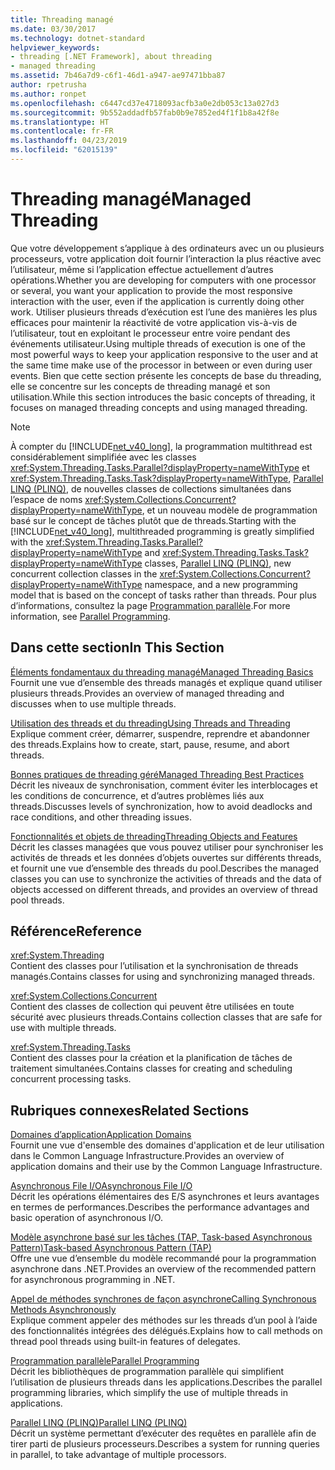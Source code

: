 ```yaml
---
title: Threading managé
ms.date: 03/30/2017
ms.technology: dotnet-standard
helpviewer_keywords:
- threading [.NET Framework], about threading
- managed threading
ms.assetid: 7b46a7d9-c6f1-46d1-a947-ae97471bba87
author: rpetrusha
ms.author: ronpet
ms.openlocfilehash: c6447cd37e4718093acfb3a0e2db053c13a027d3
ms.sourcegitcommit: 9b552addadfb57fab0b9e7852ed4f1f1b8a42f8e
ms.translationtype: HT
ms.contentlocale: fr-FR
ms.lasthandoff: 04/23/2019
ms.locfileid: "62015139"
---
```

# <a name="managed-threading"></a><span data-ttu-id="34a93-102">Threading managé</span><span class="sxs-lookup"><span data-stu-id="34a93-102">Managed Threading</span></span>
<span data-ttu-id="34a93-103">Que votre développement s’applique à des ordinateurs avec un ou plusieurs processeurs, votre application doit fournir l’interaction la plus réactive avec l’utilisateur, même si l’application effectue actuellement d’autres opérations.</span><span class="sxs-lookup"><span data-stu-id="34a93-103">Whether you are developing for computers with one processor or several, you want your application to provide the most responsive interaction with the user, even if the application is currently doing other work.</span></span> <span data-ttu-id="34a93-104">Utiliser plusieurs threads d’exécution est l’une des manières les plus efficaces pour maintenir la réactivité de votre application vis-à-vis de l’utilisateur, tout en exploitant le processeur entre voire pendant des événements utilisateur.</span><span class="sxs-lookup"><span data-stu-id="34a93-104">Using multiple threads of execution is one of the most powerful ways to keep your application responsive to the user and at the same time make use of the processor in between or even during user events.</span></span> <span data-ttu-id="34a93-105">Bien que cette section présente les concepts de base du threading, elle se concentre sur les concepts de threading managé et son utilisation.</span><span class="sxs-lookup"><span data-stu-id="34a93-105">While this section introduces the basic concepts of threading, it focuses on managed threading concepts and using managed threading.</span></span>  
  
> [!NOTE]
>  <span data-ttu-id="34a93-106">À compter du [!INCLUDE[net_v40_long](../../../includes/net-v40-long-md.md)], la programmation multithread est considérablement simplifiée avec les classes <xref:System.Threading.Tasks.Parallel?displayProperty=nameWithType> et <xref:System.Threading.Tasks.Task?displayProperty=nameWithType>, [Parallel LINQ (PLINQ)](../../../docs/standard/parallel-programming/parallel-linq-plinq.md), de nouvelles classes de collections simultanées dans l’espace de noms <xref:System.Collections.Concurrent?displayProperty=nameWithType>, et un nouveau modèle de programmation basé sur le concept de tâches plutôt que de threads.</span><span class="sxs-lookup"><span data-stu-id="34a93-106">Starting with the [!INCLUDE[net_v40_long](../../../includes/net-v40-long-md.md)], multithreaded programming is greatly simplified with the <xref:System.Threading.Tasks.Parallel?displayProperty=nameWithType> and <xref:System.Threading.Tasks.Task?displayProperty=nameWithType> classes, [Parallel LINQ (PLINQ)](../../../docs/standard/parallel-programming/parallel-linq-plinq.md), new concurrent collection classes in the <xref:System.Collections.Concurrent?displayProperty=nameWithType> namespace, and a new programming model that is based on the concept of tasks rather than threads.</span></span> <span data-ttu-id="34a93-107">Pour plus d’informations, consultez la page [Programmation parallèle](../../../docs/standard/parallel-programming/index.md).</span><span class="sxs-lookup"><span data-stu-id="34a93-107">For more information, see [Parallel Programming](../../../docs/standard/parallel-programming/index.md).</span></span>  
  
## <a name="in-this-section"></a><span data-ttu-id="34a93-108">Dans cette section</span><span class="sxs-lookup"><span data-stu-id="34a93-108">In This Section</span></span>  
 [<span data-ttu-id="34a93-109">Éléments fondamentaux du threading managé</span><span class="sxs-lookup"><span data-stu-id="34a93-109">Managed Threading Basics</span></span>](../../../docs/standard/threading/managed-threading-basics.md)  
 <span data-ttu-id="34a93-110">Fournit une vue d’ensemble des threads managés et explique quand utiliser plusieurs threads.</span><span class="sxs-lookup"><span data-stu-id="34a93-110">Provides an overview of managed threading and discusses when to use multiple threads.</span></span>  
  
 [<span data-ttu-id="34a93-111">Utilisation des threads et du threading</span><span class="sxs-lookup"><span data-stu-id="34a93-111">Using Threads and Threading</span></span>](../../../docs/standard/threading/using-threads-and-threading.md)  
 <span data-ttu-id="34a93-112">Explique comment créer, démarrer, suspendre, reprendre et abandonner des threads.</span><span class="sxs-lookup"><span data-stu-id="34a93-112">Explains how to create, start, pause, resume, and abort threads.</span></span>  
  
 [<span data-ttu-id="34a93-113">Bonnes pratiques de threading géré</span><span class="sxs-lookup"><span data-stu-id="34a93-113">Managed Threading Best Practices</span></span>](../../../docs/standard/threading/managed-threading-best-practices.md)  
 <span data-ttu-id="34a93-114">Décrit les niveaux de synchronisation, comment éviter les interblocages et les conditions de concurrence, et d’autres problèmes liés aux threads.</span><span class="sxs-lookup"><span data-stu-id="34a93-114">Discusses levels of synchronization, how to avoid deadlocks and race conditions, and other threading issues.</span></span>  
  
 [<span data-ttu-id="34a93-115">Fonctionnalités et objets de threading</span><span class="sxs-lookup"><span data-stu-id="34a93-115">Threading Objects and Features</span></span>](../../../docs/standard/threading/threading-objects-and-features.md)  
 <span data-ttu-id="34a93-116">Décrit les classes managées que vous pouvez utiliser pour synchroniser les activités de threads et les données d’objets ouvertes sur différents threads, et fournit une vue d’ensemble des threads du pool.</span><span class="sxs-lookup"><span data-stu-id="34a93-116">Describes the managed classes you can use to synchronize the activities of threads and the data of objects accessed on different threads, and provides an overview of thread pool threads.</span></span>  
  
## <a name="reference"></a><span data-ttu-id="34a93-117">Référence</span><span class="sxs-lookup"><span data-stu-id="34a93-117">Reference</span></span>  
 <xref:System.Threading>  
 <span data-ttu-id="34a93-118">Contient des classes pour l’utilisation et la synchronisation de threads managés.</span><span class="sxs-lookup"><span data-stu-id="34a93-118">Contains classes for using and synchronizing managed threads.</span></span>  
  
 <xref:System.Collections.Concurrent>  
 <span data-ttu-id="34a93-119">Contient des classes de collection qui peuvent être utilisées en toute sécurité avec plusieurs threads.</span><span class="sxs-lookup"><span data-stu-id="34a93-119">Contains collection classes that are safe for use with multiple threads.</span></span>  
  
 <xref:System.Threading.Tasks>  
 <span data-ttu-id="34a93-120">Contient des classes pour la création et la planification de tâches de traitement simultanées.</span><span class="sxs-lookup"><span data-stu-id="34a93-120">Contains classes for creating and scheduling concurrent processing tasks.</span></span>  
  
## <a name="related-sections"></a><span data-ttu-id="34a93-121">Rubriques connexes</span><span class="sxs-lookup"><span data-stu-id="34a93-121">Related Sections</span></span>  
 [<span data-ttu-id="34a93-122">Domaines d’application</span><span class="sxs-lookup"><span data-stu-id="34a93-122">Application Domains</span></span>](../../../docs/framework/app-domains/application-domains.md)  
 <span data-ttu-id="34a93-123">Fournit une vue d'ensemble des domaines d'application et de leur utilisation dans le Common Language Infrastructure.</span><span class="sxs-lookup"><span data-stu-id="34a93-123">Provides an overview of application domains and their use by the Common Language Infrastructure.</span></span>  
  
 [<span data-ttu-id="34a93-124">Asynchronous File I/O</span><span class="sxs-lookup"><span data-stu-id="34a93-124">Asynchronous File I/O</span></span>](../../../docs/standard/io/asynchronous-file-i-o.md)  
 <span data-ttu-id="34a93-125">Décrit les opérations élémentaires des E/S asynchrones et leurs avantages en termes de performances.</span><span class="sxs-lookup"><span data-stu-id="34a93-125">Describes the performance advantages and basic operation of asynchronous I/O.</span></span>  
  
 [<span data-ttu-id="34a93-126">Modèle asynchrone basé sur les tâches (TAP, Task-based Asynchronous Pattern)</span><span class="sxs-lookup"><span data-stu-id="34a93-126">Task-based Asynchronous Pattern (TAP)</span></span>](../../../docs/standard/asynchronous-programming-patterns/task-based-asynchronous-pattern-tap.md)  
 <span data-ttu-id="34a93-127">Offre une vue d’ensemble du modèle recommandé pour la programmation asynchrone dans .NET.</span><span class="sxs-lookup"><span data-stu-id="34a93-127">Provides an overview of the recommended pattern for asynchronous programming in .NET.</span></span>  
  
 [<span data-ttu-id="34a93-128">Appel de méthodes synchrones de façon asynchrone</span><span class="sxs-lookup"><span data-stu-id="34a93-128">Calling Synchronous Methods Asynchronously</span></span>](../../../docs/standard/asynchronous-programming-patterns/calling-synchronous-methods-asynchronously.md)  
 <span data-ttu-id="34a93-129">Explique comment appeler des méthodes sur les threads d’un pool à l’aide des fonctionnalités intégrées des délégués.</span><span class="sxs-lookup"><span data-stu-id="34a93-129">Explains how to call methods on thread pool threads using built-in features of delegates.</span></span>  
  
 [<span data-ttu-id="34a93-130">Programmation parallèle</span><span class="sxs-lookup"><span data-stu-id="34a93-130">Parallel Programming</span></span>](../../../docs/standard/parallel-programming/index.md)  
 <span data-ttu-id="34a93-131">Décrit les bibliothèques de programmation parallèle qui simplifient l’utilisation de plusieurs threads dans les applications.</span><span class="sxs-lookup"><span data-stu-id="34a93-131">Describes the parallel programming libraries, which simplify the use of multiple threads in applications.</span></span>  
  
 [<span data-ttu-id="34a93-132">Parallel LINQ (PLINQ)</span><span class="sxs-lookup"><span data-stu-id="34a93-132">Parallel LINQ (PLINQ)</span></span>](../../../docs/standard/parallel-programming/parallel-linq-plinq.md)  
 <span data-ttu-id="34a93-133">Décrit un système permettant d’exécuter des requêtes en parallèle afin de tirer parti de plusieurs processeurs.</span><span class="sxs-lookup"><span data-stu-id="34a93-133">Describes a system for running queries in parallel, to take advantage of multiple processors.</span></span>
